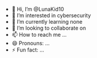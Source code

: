 - 👋 Hi, I’m @LunaKid10
- 👀 I’m interested in cybersecurity
- 🌱 I’m currently learning none
- 💞️ I’m looking to collaborate on 
- 📫 How to reach me ...
- 😄 Pronouns: ...
- ⚡ Fun fact: ...

<!---
LunaKid10/LunaKid10 is a ✨ special ✨ repository because its `README.md` (this file) appears on your GitHub profile.
You can click the Preview link to take a look at your changes.
--->
